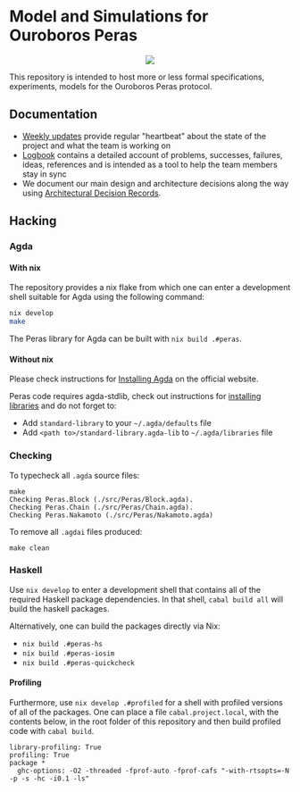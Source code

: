 # Model and Simulations for Ouroboros Peras

<div align="center">
  <a href="https://github.com/input-output-hk/peras-design/actions/workflows/ci.yaml"><img src="https://github.com/input-output-hk/peras-design/actions/workflows/ci.yaml/badge.svg" /></a>
</div>

This repository is intended to host more or less formal specifications, experiments, models for the Ouroboros Peras protocol.

## Documentation

* [Weekly updates](docs/weekly) provide regular "heartbeat" about the
  state of the project and what the team is working on
* [Logbook](Logbook.md) contains a detailed account of problems,
  successes, failures, ideas, references and is intended as a tool to
  help the team members stay in sync
* We document our main design and architecture decisions along the way
  using [Architectural Decision Records](./docs/adr).

## Hacking

### Agda

#### With nix

The repository provides a nix flake from which one can enter a development shell suitable for Agda using the following command:

```bash
nix develop
make
```

The Peras library for Agda can be built with `nix build .#peras`.

#### Without nix

Please check instructions for [Installing Agda](https://agda.readthedocs.io/en/latest/getting-started/installation.html) on the official website.

Peras code requires agda-stdlib, check out instructions for [installing libraries](https://agda.readthedocs.io/en/latest/tools/package-system.html) and do not forget to:

* Add `standard-library` to your `~/.agda/defaults` file
* Add `<path to>/standard-library.agda-lib` to `~/.agda/libraries` file

### Checking

To typecheck all `.agda` source files:

```
make
Checking Peras.Block (./src/Peras/Block.agda).
Checking Peras.Chain (./src/Peras/Chain.agda).
Checking Peras.Nakamoto (./src/Peras/Nakamoto.agda)
```

To remove all `.agdai` files produced:

```
make clean
```

### Haskell

Use `nix develop` to enter a development shell that contains all of the required Haskell package dependencies. In that shell, `cabal build all` will build the haskell packages.

Alternatively, one can build the packages directly via Nix:
- `nix build .#peras-hs`
- `nix build .#peras-iosim`
- `nix build .#peras-quickcheck`

#### Profiling

Furthermore, use `nix develop .#profiled` for a shell with profiled versions of all of the packages. One can place a file `cabal.project.local`, with the contents below, in the root folder of this repository and then build profiled code with `cabal build`.

```cabal
library-profiling: True
profiling: True
package *
  ghc-options: -O2 -threaded -fprof-auto -fprof-cafs "-with-rtsopts=-N -p -s -hc -i0.1 -ls"
```
